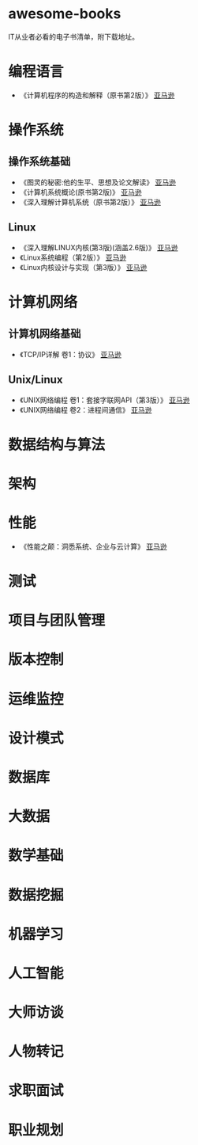 # awesome-books
IT从业者必看的电子书清单，附下载地址。

# 编程语言

- 《计算机程序的构造和解释（原书第2版）》 [亚马逊](https://www.amazon.cn/gp/product/B0011AP7RY/ref=as_li_qf_sp_asin_il_tl?ie=UTF8&camp=536&creative=3200&creativeASIN=B0011AP7RY&linkCode=as2&tag=vastwork-23)

# 操作系统

## 操作系统基础

- 《图灵的秘密:他的生平、思想及论文解读》 [亚马逊](https://www.amazon.cn/gp/product/B00AAQXKXS/ref=as_li_qf_sp_asin_il_tl?ie=UTF8&camp=536&creative=3200&creativeASIN=B00AAQXKXS&linkCode=as2&tag=vastwork-23)
- 《计算机系统概论(原书第2版)》 [亚马逊](https://www.amazon.cn/gp/product/B0011F9OQE/ref=as_li_qf_sp_asin_il_tl?ie=UTF8&camp=536&creative=3200&creativeASIN=B0011F9OQE&linkCode=as2&tag=vastwork-23)
- 《深入理解计算机系统（原书第2版）》 [亚马逊](https://www.amazon.cn/gp/product/B004BJ18KM/ref=as_li_qf_sp_asin_il_tl?ie=UTF8&camp=536&creative=3200&creativeASIN=B004BJ18KM&linkCode=as2&tag=vastwork-23)


## Linux

- 《深入理解LINUX内核(第3版)(涵盖2.6版)》 [亚马逊](https://www.amazon.cn/gp/product/B0011F5RYM/ref=as_li_qf_sp_asin_il_tl?ie=UTF8&camp=536&creative=3200&creativeASIN=B0011F5RYM&linkCode=as2&tag=vastwork-23)
- 《Linux系统编程（第2版）》 [亚马逊](https://www.amazon.cn/gp/product/B00JUM2ML4/ref=as_li_qf_sp_asin_il_tl?ie=UTF8&camp=536&creative=3200&creativeASIN=B00JUM2ML4&linkCode=as2&tag=vastwork-23)
- 《Linux内核设计与实现（第3版）》 [亚马逊](https://www.amazon.cn/gp/product/B004X3Z3D4/ref=as_li_qf_sp_asin_il_tl?ie=UTF8&camp=536&creative=3200&creativeASIN=B004X3Z3D4&linkCode=as2&tag=vastwork-23)

# 计算机网络

## 计算机网络基础

- 《TCP/IP详解 卷1：协议》 [亚马逊](https://www.amazon.cn/gp/product/B00116OTVS/ref=as_li_qf_sp_asin_il_tl?ie=UTF8&camp=536&creative=3200&creativeASIN=B00116OTVS&linkCode=as2&tag=vastwork-23)

## Unix/Linux

- 《UNIX网络编程 卷1：套接字联网API（第3版）》 [亚马逊](https://www.amazon.cn/gp/product/B011S72JB6/ref=as_li_qf_sp_asin_il_tl?ie=UTF8&camp=536&creative=3200&creativeASIN=B011S72JB6&linkCode=as2&tag=vastwork-23)
- 《UNIX网络编程 卷2：进程间通信》 [亚马逊](https://www.amazon.cn/gp/product/B012R5A29O/ref=as_li_qf_sp_asin_il_tl?ie=UTF8&camp=536&creative=3200&creativeASIN=B012R5A29O&linkCode=as2&tag=vastwork-23)

# 数据结构与算法

# 架构

# 性能

- 《性能之颠：洞悉系统、企业与云计算》 [亚马逊](https://www.amazon.cn/gp/product/B0140I5WPK/ref=as_li_qf_sp_asin_il_tl?ie=UTF8&camp=536&creative=3200&creativeASIN=B0140I5WPK&linkCode=as2&tag=vastwork-23)

# 测试

# 项目与团队管理

# 版本控制

# 运维监控

# 设计模式

# 数据库

# 大数据

# 数学基础

# 数据挖掘

# 机器学习

# 人工智能

# 大师访谈

# 人物转记

# 求职面试

# 职业规划
